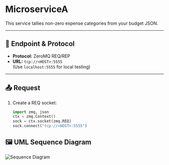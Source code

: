 # MicroserviceA

This service tallies non-zero expense categories from your budget JSON.

---

## 🔌 Endpoint & Protocol

- **Protocol:** ZeroMQ REQ/REP  
- **URL:** `tcp://<HOST>:5555`  
  (Use `localhost:5555` for local testing)

---

## 📤 Request

1. Create a REQ socket:
   ```python
   import zmq, json
   ctx = zmq.Context()
   sock = ctx.socket(zmq.REQ)
   sock.connect("tcp://<HOST>:5555")

## 🖼 UML Sequence Diagram

![Sequence Diagram](UML_Diagram.png)
